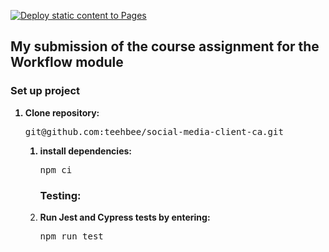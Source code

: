 [![Deploy static content to Pages](https://github.com/teehbee/social-media-client-ca/actions/workflows/pages.yml/badge.svg)](https://github.com/teehbee/social-media-client-ca/actions/workflows/pages.yml)

## My submission of the course assignment for the Workflow module

### Set up project

<ol>
  <strong><li>Clone repository:</li></strong>
  <pre>git@github.com:teehbee/social-media-client-ca.git</pre>

<ol>
  <strong><li>install dependencies:</li></strong>
  <pre>npm ci</pre>

### Testing:

<strong><li>Run Jest and Cypress tests by entering:</li></strong>

<pre>npm run test</pre>

